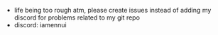 - life being too rough atm, please create issues instead of adding my discord for problems related to my git repo
- discord: iamennui
